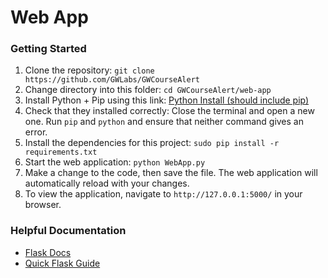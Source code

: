 # Web App

### Getting Started

1. Clone the repository: `git clone https://github.com/GWLabs/GWCourseAlert`
2. Change directory into this folder: `cd GWCourseAlert/web-app`
3. Install Python + Pip using this link: [Python Install (should include pip)](https://www.python.org/downloads/)
4. Check that they installed correctly: Close the terminal and open a new one.  Run `pip` and `python` and ensure that neither command gives an error.
5. Install the dependencies for this project: `sudo pip install -r requirements.txt`
6. Start the web application: `python WebApp.py`
7. Make a change to the code, then save the file.  The web application will automatically reload with your changes.
8. To view the application, navigate to `http://127.0.0.1:5000/` in your browser.

### Helpful Documentation

* [Flask Docs](http://flask.pocoo.org/docs/1.0/)
* [Quick Flask Guide](https://medium.freecodecamp.org/how-to-build-a-web-application-using-flask-and-deploy-it-to-the-cloud-3551c985e492)
